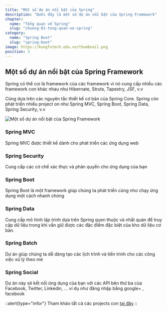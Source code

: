 ```yaml
---
title: "Một số dự án nổi bật của Spring"
description: "Dưới đây là một số dự án nổi bật của Spring Framework"
chapter:
  name: "Tổng quan về Spring"
  slug: "chuong-01-tong-quan-ve-spring"
category:
  name: "Spring Boot"
  slug: "spring-boot"
image: https://kungfutech.edu.vn/thumbnail.png
position: 3
---
```


## Một số dự án nổi bật của Spring Framework

Spring có thể coi là framework của các framework vì nó cung cấp nhiều các framework con khác nhau như Hibernate, Struts, Tapestry, JSF, v.v

Cũng dựa trên các nguyên tắc thiết kế cơ bản của Spring Core. Spring còn phát triển nhiều project on như Spring MVC, Spring Boot, Spring Data, Spring Security, v.v

![Một số dự án nổi bật của Spring Framework](https://th.bing.com/th/id/OIP.p81ENbNbw_JxKEKS5Zs1ogHaHP?pid=ImgDet&rs=1)

### Spring MVC

Spring MVC được thiết kế dành cho phát triển các ứng dụng web

### Spring Security

Cung cấp các cơ chế xác thực và phân quyền cho ứng dụng của bạn

### Spring Boot

Spring Boot là một framework giúp chúng ta phát triển cũng như chạy ứng dụng một cách nhanh chóng

### Spring Data

Cung cấp mô hình lập trình dựa trên Spring quen thuộc và nhất quán để truy cập dữ liệu trong khi vẫn giữ được các đặc điểm đặc biệt của kho dữ liệu cơ bản.

### Spring Batch

Dự án giúp chúng ta dễ dàng tạo các lịch trình và tiến trình cho các công việc xử lý theo mẻ

### Spring Social

Dự án này sẽ kết nối ứng dụng của bạn với các API bên thứ ba của Facebook, Twitter, Linkedin, ... ví dụ như đăng nhập bằng google+ , facebook

::alert{type="infor"}
Tham khảo tất cả các projects con [tại đây](https://spring.io/projects)
::
